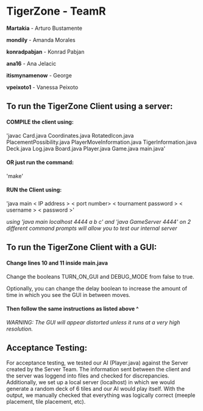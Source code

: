 # TigerZone - TeamR
  **Martakia** - Arturo Bustamente
  
  **mondily** - Amanda Morales
  
  **konradpabjan** - Konrad Pabjan
  
  **ana16** - Ana Jelacic
  
  **itismynamenow** - George
  
  **vpeixoto1** - Vanessa Peixoto
  

## To run the TigerZone Client using a server:

#### COMPILE the client using:

  'javac Card.java Coordinates.java RotatedIcon.java PlacementPossibility.java
   PlayerMoveInformation.java TigerInformation.java Deck.java Log.java Board.java
   Player.java Game.java main.java'

#### OR just run the command:

  'make'
 
#### RUN the Client using:

  'java main < IP address > < port number> < tournament password > < username > < password >'
  
  *using 'java main localhost 4444 a b c' and 'java GameServer 4444' on 2 different command prompts will allow you to test our internal server*


## To run the TigerZone Client with a GUI:

#### Change lines 10 and 11 inside main.java

  Change the booleans TURN_ON_GUI and DEBUG_MODE from false to true.
  
  Optionally, you can change the delay boolean to increase the amount of time in which you see the GUI in between moves.
  
#### Then follow the same instructions as listed above ^
  
  *WARNING: The GUI will appear distorted unless it runs at a very high resolution.*



## Acceptance Testing:

For acceptance testing, we tested our AI (Player.java) against the Server created by the Server Team. The information sent between the client and the server was loggend into files and checked for discrepancies. Additionally, we set up a local server (localhost) in which we would generate a random deck of 6 tiles and our AI would play itself. With the output, we manually checked that everything was logically correct (meeple placement, tile placement, etc).
